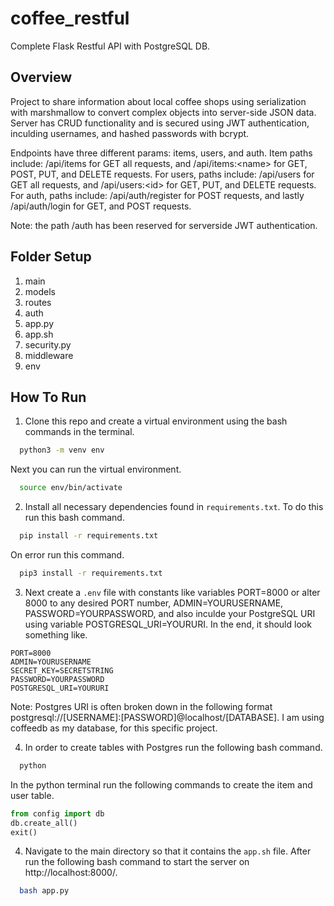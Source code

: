 # coffee_restful
Complete Flask Restful API with PostgreSQL DB.

## Overview
Project to share information about local coffee shops using serialization with marshmallow to convert complex objects into server-side JSON data. Server has CRUD functionality and is secured using JWT authentication, inculding usernames, and hashed passwords with bcrypt.

Endpoints have three different params: items, users, and auth. Item paths include: /api/items for GET all requests, and /api/items:\<name\> for GET, POST, PUT, and DELETE requests. For users, paths include: /api/users for GET all requests, and /api/users:\<id\> for GET, PUT, and DELETE requests. For auth, paths include: /api/auth/register for POST requests, and lastly /api/auth/login for GET, and POST requests.

Note: the path /auth has been reserved for serverside JWT authentication. 
  
## Folder Setup
1. main
2. models
3. routes
4. auth
5. app.py
6. app.sh
7. security.py
8. middleware
9. env

## How To Run
1. Clone this repo and create a virtual environment using the bash commands in the terminal.

```bash
  python3 -m venv env
```

Next you can run the virtual environment.

```bash
  source env/bin/activate
```

2. Install all necessary dependencies found in <code>requirements.txt</code>. To do this run this bash command.

```bash
  pip install -r requirements.txt
```

On error run this command.

```bash
  pip3 install -r requirements.txt
```

3. Next create a <code>.env</code> file with constants like variables PORT=8000 or alter 8000 to any desired PORT number, ADMIN=YOURUSERNAME, PASSWORD=YOURPASSWORD, and also inculde your PostgreSQL URI using variable POSTGRESQL_URI=YOURURI. In the end, it should look something like.

```env
PORT=8000
ADMIN=YOURUSERNAME
SECRET_KEY=SECRETSTRING
PASSWORD=YOURPASSWORD
POSTGRESQL_URI=YOURURI
```

Note: Postgres URI is often broken down in the following format postgresql://[USERNAME]:[PASSWORD]@localhost/[DATABASE]. I am using coffeedb as my database, for this specific project.

4. In order to create tables with Postgres run the following bash command.

```bash
  python
```

In the python terminal run the following commands to create the item and user table.

```python
from config import db
db.create_all()
exit()
```

4. Navigate to the main directory so that it contains the <code>app.sh</code> file. After run the following bash command to start the server on http://localhost:8000/. 

```bash
  bash app.py
```
